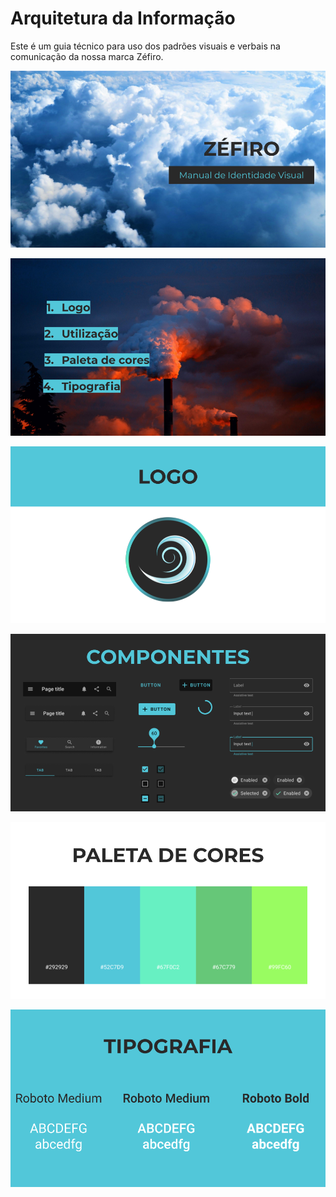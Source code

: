 # Arquitetura da Informação

Este é um guia técnico para uso dos padrões visuais e verbais na comunicação da nossa marca Zéfiro.

![](./img/miv1.png) 

![](./img/miv2.png)

![](./img/miv3.png)

![](./img/miv4.png)

![](./img/miv6.png)

![](./img/miv7.png)

